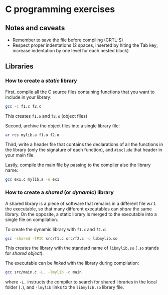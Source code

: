 # C programming exercises

## Notes and caveats

* Remember to save the file before compiling (CRTL-S)
* Respect proper indentations (2 spaces, inserted by hiting the Tab key; increase indentation by one level for each nested block)

## Libraries

### How to create a _static_ library

First, compile all the C source files containing functions that you want to include in your library:

```sh
gcc -c f1.c f2.c
```

This creates `f1.o` and `f2.o` (object files)

Second, archive the object files into a single library file:

```sh
ar rcs mylib.a f1.o f2.o
```

Third, write a header file that contains the declarations of all the functions in the library (only the signature of each function), and `#include` that header in your main file.

Lastly, compile the main file by passing to the compiler also the library name:

```sh
gcc ex1.c mylib.a -o ex1
```

### How to create a _shared_ (or _dynamic_) library

A shared library is a piece of software that remains in a different file w.r.t. the executable, so that many different executables can _share_ the same library. On the opposite, a static library is merged to the executable into a single file on compilation.

To create the dynamic library with `f1.c` and `f2.c`:

```sh
gcc -shared -fPIC src/f1.c src/f2.c -o libmylib.so
```

This creates the library with the standard name of `libmylib.so` (`.so` stands for _shared object_).

The executable can be _linked_ with the library during compilation:

```sh
gcc src/main.c -L. -lmylib -o main
```

where `-L.` instructs the compiler to search for shared libraries in the local folder (`.`), and `-lmylib` links to the `lib`*`mylib`*`.so` library file.
